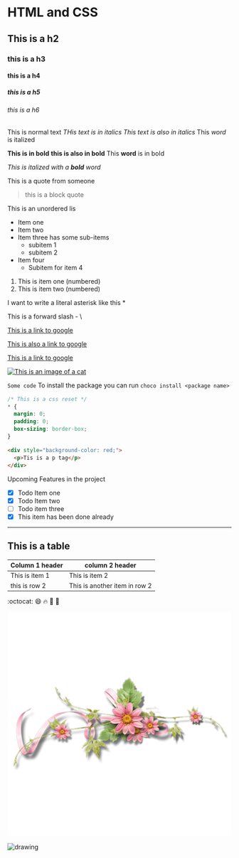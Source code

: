 # HTML and CSS
## This is a h2 
### this is a h3
#### this is a h4 
##### this is a h5 
###### this is a h6

This is normal text 
*THis text is in italics*
_This text is also in italics_
This *word* is italized

**This is in bold**
__this is also in bold__
This **word** is in bold

*This is italized with a **bold** word*

This is a quote from someone 
> this is a block quote 

This is an unordered lis 

* Item one
* Item two 
* Item three has some sub-items 
  * subitem 1
  * subitem 2
* Item four 
  * Subitem for item 4 

1. This is item one (numbered)
2. This is item two (numbered)

I want to write a literal asterisk like this \*

This is a forward slash - \\

<a href="https://google.com">This is a link to google</a>

[This is also a link to google](https://google.com)

[This is a link to google][google-url]

[![This is an image of a cat][cat-image]](https://facebook.com)

`Some code`
To install the package you can run `choco install <package name>` 

```css
/* This is a css reset */
* {
  margin: 0; 
  padding: 0; 
  box-sizing: border-box;
}
```

```html
<div style="background-color: red;">
  <p>Tis is a p tag</p>
</div>
```

Upcoming Features in the project 

- [x] Todo Item one
- [x] Todo Item two 
- [ ] Todo item three
- [x] This item has been done already

<hr>

## This is a table

| Column 1 header | column 2 header               |
| --------------- | ----------------------------- |
| This is item 1  | This is item 2                |
| this is row 2   | This is another item in row 2 |

:octocat: :smile: :fire: :100: :pray:

![Top left flower](/imgs/horiztoleft.png)

<img src="https://ukmadcat.com/wp-content/uploads/2019/04/sleepy-cat.jpg" alt="drawing" width="200"/> 





[google-url]: https://google.com
[cat-image]: https://ukmadcat.com/wp-content/uploads/2019/04/sleepy-cat.jpg
























